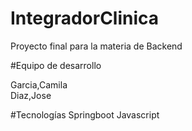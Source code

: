 # IntegradorClinica

Proyecto final para la materia de Backend 

#Equipo de desarrollo

Garcia,Camila  
Diaz,Jose

#Tecnologías
Springboot
Javascript

